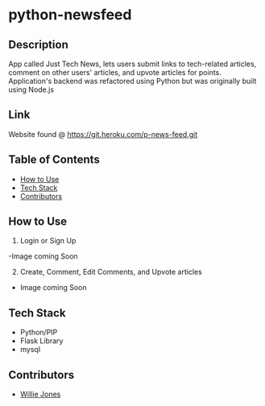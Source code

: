 # python-newsfeed

## Description
App called Just Tech News, lets users submit links to tech-related articles, comment on other users' articles, and upvote articles for points. Application's backend was refactored using Python but was originally built using Node.js

## Link
Website found @ https://git.heroku.com/p-news-feed.git

## Table of Contents

- [How to Use](#how-to-use)
- [Tech Stack](#tech-stack)
- [Contributors](#contributors)

## How to Use

1. Login or Sign Up

-Image coming Soon

2. Create, Comment, Edit Comments, and Upvote articles

- Image coming Soon

## Tech Stack
- Python/PIP
- Flask Library
- mysql

## Contributors
- [Willie Jones](https://github.com/Liiv-Dev)